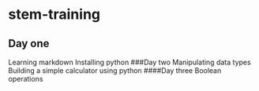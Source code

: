 # stem-training
## Day one
 Learning markdown
Installing python
###Day two
Manipulating data types
Building a simple calculator using python
####Day three
Boolean operations
